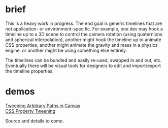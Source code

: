 # brief

This is a heavy work in progress. The end goal is generic timelines that are not application- or environment-specific. For example, one dev may hook a timeline up to a 3D scene to control the camera rotation (using quaternions and spherical interpolation), another might hook the timeline up to animate CSS properties, another might animate the gravity and mass in a physics engine, or another might be using something else entirely.

The timelines can be bundled and easily re-used, swapped in and out, etc. Eventually there will be visual tools for designers to edit and import/export the timeline properties.

# demos

[Tweening Arbitrary Paths in Canvas](http://mattdesl.github.io/timeline-tests/demo1/index.html)  
[CSS Property Tweening](http://mattdesl.github.io/timeline-tests/demo2/index.html)

Source and details to come.
